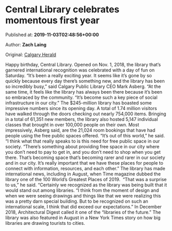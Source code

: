 
# Central Library celebrates momentous first year

Published at: **2019-11-03T02:48:56+00:00**

Author: **Zach Laing**

Original: [Calgary Herald](https://calgaryherald.com/news/local-news/central-library-celebrates-momentous-first-year)

Happy birthday, Central Library.
Opened on Nov. 1, 2018, the library that’s garnered international recognition was celebrated with a day of fun on Saturday.
“It’s been a really exciting year. It seems like it’s gone by so quickly because every day there’s something new, and the library has been so incredibly busy,” said Calgary Public Library CEO Mark Asberg. “At the same time, it feels like the library has always been there because it’s been so embraced by the community.
“It’s become such a key piece of social infrastructure in our city.”
The $245-million library has boasted some impressive numbers since its opening day.
A total of 1.74 million visitors have walked through the doors checking out nearly 754,000 items. Bringing in a total of 61,351 new members, the library also hosted 5,147 individual classes that brought in over 100,000 people on their own.
Most impressively, Asberg said, are the 21,024 room bookings that have had people using the free public spaces offered.
“It’s out of this world,” he said. “I think what that really speaks to is this need for free public space in our society.
“There’s something about providing free space in our city where you don’t need to pay to get in, and you don’t need to shop when you get there. That’s becoming space that’s becoming rarer and rarer in our society and in our city. It’s really important that we have these places for people to connect with information, resources, and each other.”
The library has made international news, including in August, when Time magazine dubbed the library one of the 100 World’s Greatest Places of 2019. 
“That was a surprise to us,” he said. “Certainly we recognized as the library was being built that it would stand out among libraries.
“I think from the moment of design and when we were seeing drawings and things like that we were realizing this was a pretty darn special building. But to be recognized on such an international scale, I think that did exceed our expectations.”
In December 2018, Architectural Digest called it one of the “libraries of the future.” The library was also featured in August in a New York Times story on how big libraries are drawing tourists to cities.
